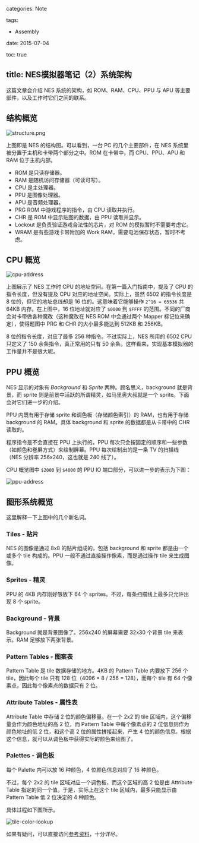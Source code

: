 categories: Note

tags:

- Assembly

date: 2015-07-04

toc: true

title: NES模拟器笔记（2）系统架构
---

这篇文章会介绍 NES 系统的架构，如 ROM、RAM、CPU、PPU 与 APU 等主要部件，以及工作时它们之间的联系。

<!--more-->

## 结构概览

![structure.png](/images/NES模拟器入门笔记/structure.png)

上图即是 NES 的结构图。可以看到，一台 PC 的几个主要部件，在 NES 系统里被分置于主机和卡带两个部分之中。ROM 在卡带中，而 CPU、PPU、APU 和 RAM 位于主机内部。

* ROM 是只读存储器。
* RAM 是随机访问存储器（可读可写）。
* CPU 是主处理器。
* PPU 是图像处理器。
* APU 是音频处理器。
* PRG ROM 中游戏程序的指令，由 CPU 读取并执行。
* CHR 是 ROM 中显示贴图的数据，由 PPU 读取并显示。
* Lockout 是负责验证游戏合法性的芯片，对 ROM 的模拟暂时不需要考虑它。
* WRAM 是有些游戏卡带附加的 Work RAM，需要电池保存状态，暂时不考虑。


## CPU 概览

![cpu-address](/images/NES模拟器入门笔记/cpu-address.png)

上图展示了 NES 工作时 CPU 的地址空间。在第一篇入门指南中，提及了 CPU 的指令长度，但没有提及 CPU 对应的地址空间。实际上，虽然 6502 的指令长度是 8 位的，但它的地址总线却是 16 位的。这意味着它能够操作 `2^16 = 65536` 共 64KB 内存。在上图中，16 位地址就对应了 `$0000` 到 `$FFFF` 的范围。不同的厂商会对卡带做各种魔改（这种魔改在 NES ROM 中会通过两个 Mapper 标记位来确定），使得题图中 PRG 和 CHR 的大小最多能达到 512KB 和 256KB。

8 位的指令长度，对应了最多 256 种指令。不过实际上，NES 所用的 6502 CPU 只定义了 150 余条指令，真正常用的只有 50 余条。这样看来，实现基本模拟器的工作量并不是很大呢。

## PPU 概览
NES 显示的对象有 *Background* 和 *Sprite* 两种。顾名思义，background 就是背景，而 sprite 则是前景中活跃的所谓精灵，如马里奥大叔就是一个 sprite。下面会对它们进一步的介绍。

PPU 内既有用于存储 sprite 和调色板（存储颜色索引）的 RAM，也有用于存储 background 的 RAM。具体 background 和 sprite 的数据都是从卡带中的 CHR 读取的。

程序指令是不会直接在 PPU 上执行的。PPU 每次只会按固定的顺序和一些参数（如颜色和卷屏方式）来绘制屏幕。PPU 每次绘制出的是一条 TV 的扫描线（NES 分辨率 256x240，这也就是 240 线了）。

CPU 概览图中 `$2000` 到 `$4000` 的 PPU IO 端口部分，可以进一步的表示为下图：

![ppu-address](/images/NES模拟器入门笔记/ppu-address.png)


## 图形系统概览
这里解释一下上图中的几个新名词。

### Tiles - 贴片
NES 的图像是通过 8x8 的贴片组成的，包括 background 和 sprite 都是由一个或多个 tile 构成的。PPU 一般不通过直接操作像素，而是通过操作 tile 来生成图像。

### Sprites - 精灵
PPU 的 4KB 内存刚好够放下 64 个 sprites。不过，每条扫描线上最多只允许出现 8 个 sprite。

### Background - 背景
Background 就是背景图像了。256x240 的屏幕需要 32x30 个背景 tile 来表示。RAM 足够放下两张背景。

### Pattern Tables - 图案表
Pattern Table 是 tile 数据存储的地方。4KB 的 Pattern Table 内要放下 256 个 tile，因此每个 tile 只有 128 位（4096 * 8 / 256 = 128），而每个 tile 有 64 个像素点，因此每个像素点的数据只有 2 位。

### Attribute Tables - 属性表
Attribute Table 中存储 2 位的颜色偏移量。在一个 2x2 的 tile 区域内，这个偏移量会作为颜色地址的高 2 位，而 Pattern Table 中每个像素点的 2 位信息则作为颜色地址的低 2 位，和这个高 2 位的属性拼接起来，产生 4 位的颜色信息。根据这个信息，就可以从调色板中获得实际的颜色来绘图了。

### Palettes - 调色板
每个 Palette 内可以放 16 种颜色，4 位颜色信息对应了 16 种颜色。

不过，每个 2x2 的 tile 区域对应一个调色板，而这个区域的高 2 位是由 Attribute Table 指定的同一个值。于是，实际上在这个 tile 区域内，最多只能显示由 Pattern Table 低 2 位决定的 4 种颜色。

具体过程如下图所示。

![tile-color-lookup](/images/NES模拟器入门笔记/tile-color-lookup.png)

如果有疑问，可以直接访问[参考资料](http://www.nintendoage.com/forum/messageview.cfm?catid=22&threadid=4291)，十分详尽。
